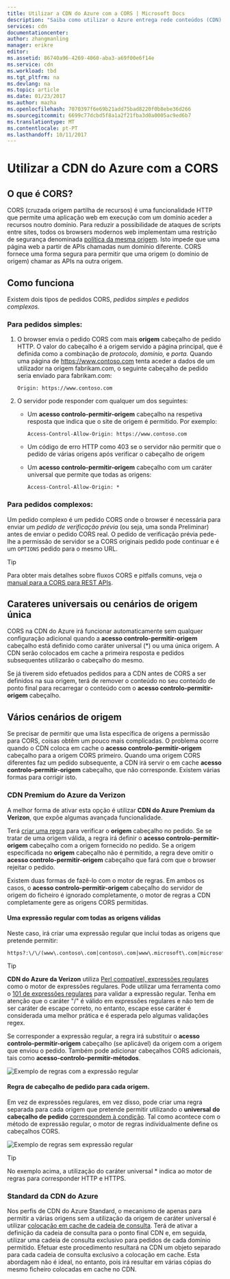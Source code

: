 ```yaml
---
title: Utilizar a CDN do Azure com a CORS | Microsoft Docs
description: "Saiba como utilizar o Azure entrega rede conteúdos (CDN) para com-transversal Resource Sharing (CORS)."
services: cdn
documentationcenter: 
author: zhangmanling
manager: erikre
editor: 
ms.assetid: 86740a96-4269-4060-aba3-a69f00e6f14e
ms.service: cdn
ms.workload: tbd
ms.tgt_pltfrm: na
ms.devlang: na
ms.topic: article
ms.date: 01/23/2017
ms.author: mazha
ms.openlocfilehash: 7070397f6e69b21add75bad8220f0b8ebe36d266
ms.sourcegitcommit: 6699c77dcbd5f8a1a2f21fba3d0a0005ac9ed6b7
ms.translationtype: MT
ms.contentlocale: pt-PT
ms.lasthandoff: 10/11/2017
---
```

# <a name="using-azure-cdn-with-cors"></a>Utilizar a CDN do Azure com a CORS
## <a name="what-is-cors"></a>O que é CORS?
CORS (cruzada origem partilha de recursos) é uma funcionalidade HTTP que permite uma aplicação web em execução com um domínio aceder a recursos noutro domínio. Para reduzir a possibilidade de ataques de scripts entre sites, todos os browsers modernos web implementam uma restrição de segurança denominada [política da mesma origem](http://www.w3.org/Security/wiki/Same_Origin_Policy).  Isto impede que uma página web a partir de APIs chamadas num domínio diferente.  CORS fornece uma forma segura para permitir que uma origem (o domínio de origem) chamar as APIs na outra origem.

## <a name="how-it-works"></a>Como funciona
Existem dois tipos de pedidos CORS, *pedidos simples* e *pedidos complexos.*

### <a name="for-simple-requests"></a>Para pedidos simples:

1. O browser envia o pedido CORS com mais **origem** cabeçalho de pedido HTTP. O valor do cabeçalho é a origem servido a página principal, que é definida como a combinação de *protocolo,* *domínio,* e *porta.*  Quando uma página de https://www.contoso.com tenta aceder a dados de um utilizador na origem fabrikam.com, o seguinte cabeçalho de pedido seria enviado para fabrikam.com:

   `Origin: https://www.contoso.com`

2. O servidor pode responder com qualquer um dos seguintes:

   * Um **acesso controlo-permitir-origem** cabeçalho na respetiva resposta que indica que o site de origem é permitido. Por exemplo:

     `Access-Control-Allow-Origin: https://www.contoso.com`

   * Um código de erro HTTP como 403 se o servidor não permitir que o pedido de várias origens após verificar o cabeçalho de origem

   * Um **acesso controlo-permitir-origem** cabeçalho com um caráter universal que permite que todas as origens:

     `Access-Control-Allow-Origin: *`

### <a name="for-complex-requests"></a>Para pedidos complexos:

Um pedido complexo é um pedido CORS onde o browser é necessária para enviar um *pedido de verificação prévia* (ou seja, uma sonda Preliminar) antes de enviar o pedido CORS real. O pedido de verificação prévia pede-lhe a permissão de servidor se a CORS originais pedido pode continuar e é um `OPTIONS` pedido para o mesmo URL.

> [!TIP]
> Para obter mais detalhes sobre fluxos CORS e pitfalls comuns, veja o [manual para a CORS para REST APIs](https://www.moesif.com/blog/technical/cors/Authoritative-Guide-to-CORS-Cross-Origin-Resource-Sharing-for-REST-APIs/).
>
>

## <a name="wildcard-or-single-origin-scenarios"></a>Carateres universais ou cenários de origem única
CORS na CDN do Azure irá funcionar automaticamente sem qualquer configuração adicional quando a **acesso controlo-permitir-origem** cabeçalho está definido como caráter universal (*) ou uma única origem.  A CDN serão colocados em cache a primeira resposta e pedidos subsequentes utilizarão o cabeçalho do mesmo.

Se já tiverem sido efetuados pedidos para a CDN antes de CORS a ser definidos na sua origem, terá de remover o conteúdo no seu conteúdo de ponto final para recarregar o conteúdo com o **acesso controlo-permitir-origem** cabeçalho.

## <a name="multiple-origin-scenarios"></a>Vários cenários de origem
Se precisar de permitir que uma lista específica de origens a permissão para CORS, coisas obtêm um pouco mais complicadas. O problema ocorre quando o CDN coloca em cache o **acesso controlo-permitir-origem** cabeçalho para a origem CORS primeiro.  Quando uma origem CORS diferentes faz um pedido subsequente, a CDN irá servir o em cache **acesso controlo-permitir-origem** cabeçalho, que não corresponde.  Existem várias formas para corrigir isto.

### <a name="azure-cdn-premium-from-verizon"></a>CDN Premium do Azure da Verizon
A melhor forma de ativar esta opção é utilizar **CDN do Azure Premium da Verizon**, que expõe algumas avançada funcionalidade. 

Terá [criar uma regra](cdn-rules-engine.md) para verificar o **origem** cabeçalho no pedido.  Se se tratar de uma origem válida, a regra irá definir o **acesso controlo-permitir-origem** cabeçalho com a origem fornecido no pedido.  Se a origem especificada no **origem** cabeçalho não é permitido, a regra deve omitir o **acesso controlo-permitir-origem** cabeçalho que fará com que o browser rejeitar o pedido. 

Existem duas formas de fazê-lo com o motor de regras.  Em ambos os casos, o **acesso controlo-permitir-origem** cabeçalho do servidor de origem do ficheiro é ignorado completamente, o motor de regras a CDN completamente gere as origens CORS permitidas.

#### <a name="one-regular-expression-with-all-valid-origins"></a>Uma expressão regular com todas as origens válidas
Neste caso, irá criar uma expressão regular que inclui todas as origens que pretende permitir: 

    https?:\/\/(www\.contoso\.com|contoso\.com|www\.microsoft\.com|microsoft.com\.com)$

> [!TIP]
> **CDN do Azure da Verizon** utiliza [Perl compatível, expressões regulares](http://pcre.org/) como o motor de expressões regulares.  Pode utilizar uma ferramenta como o [101 de expressões regulares](https://regex101.com/) para validar a expressão regular.  Tenha em atenção que o caráter "/" é válido em expressões regulares e não tem de ser caráter de escape correto, no entanto, escape esse caráter é considerada uma melhor prática e é esperada pelo algumas validações regex.
> 
> 

Se corresponder a expressão regular, a regra irá substituir o **acesso controlo-permitir-origem** cabeçalho (se aplicável) da origem com a origem que enviou o pedido.  Também pode adicionar cabeçalhos CORS adicionais, tais como **acesso-controlo-permitir-métodos**.

![Exemplo de regras com a expressão regular](./media/cdn-cors/cdn-cors-regex.png)

#### <a name="request-header-rule-for-each-origin"></a>Regra de cabeçalho de pedido para cada origem.
Em vez de expressões regulares, em vez disso, pode criar uma regra separada para cada origem que pretende permitir utilizando o **universal do cabeçalho de pedido** [correspondem à condição](https://msdn.microsoft.com/library/mt757336.aspx#Anchor_1). Tal como acontece com o método de expressão regular, o motor de regras individualmente define os cabeçalhos CORS. 

![Exemplo de regras sem expressão regular](./media/cdn-cors/cdn-cors-no-regex.png)

> [!TIP]
> No exemplo acima, a utilização do caráter universal * indica ao motor de regras para corresponder HTTP e HTTPS.
> 
> 

### <a name="azure-cdn-standard"></a>Standard da CDN do Azure
Nos perfis de CDN do Azure Standard, o mecanismo de apenas para permitir a várias origens sem a utilização da origem de caráter universal é utilizar [colocação em cache de cadeia de consulta](cdn-query-string.md).  Terá de ativar a definição da cadeia de consulta para o ponto final CDN e, em seguida, utilizar uma cadeia de consulta exclusivo para pedidos de cada domínio permitido. Efetuar este procedimento resultará na CDN um objeto separado para cada cadeia de consulta exclusivo a colocação em cache. Esta abordagem não é ideal, no entanto, pois irá resultar em várias cópias do mesmo ficheiro colocadas em cache no CDN.  

